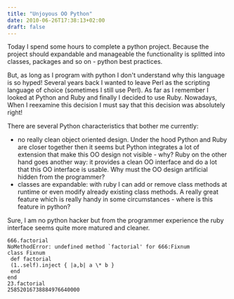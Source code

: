 ```yaml
---
title: "Unjoyous OO Python"
date: 2010-06-26T17:38:13+02:00
draft: false
---
```


Today I spend some hours to complete a python project. Because the project
should expandable and manageable the functionality is splitted into classes,
packages and so on - python best practices.


But, as long as I program with python I don't understand why this language is
so hyped! Several years back I wanted to leave Perl as the scripting language
of choice (sometimes I still use Perl). As far as I remember I looked at Python
and Ruby and finally I decided to use Ruby. Nowadays, When I reexamine this
decision I must say that this decision was absolutely right!


There are several Python characteristics that bother me currently:


* no really clean object oriented design. Under the hood Python and Ruby are closer together then it seems but Python integrates a lot of extension that make this OO design not visible - why? Ruby on the other hand goes another way: it provides a clean OO interface and do a lot that this OO interface is usable. Why must the OO design artificial hidden from the programmer?
* classes are expandable: with ruby I can add or remove class methods at runtime or even modify already existing class methods. A really great feature which is really handy in some circumstances - where is this feature in python?


Sure, I am no python hacker but from the programmer experience the ruby interface seems quite more matured and cleaner.



```
666.factorial
NoMethodError: undefined method `factorial' for 666:Fixnum
class Fixnum
 def factorial
 (1..self).inject { |a,b| a \* b }
 end
end
23.factorial
25852016738884976640000

```

